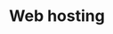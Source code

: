 ---
id: web-hosting
title: Web hosting
description: Modern hosting platforms to deploy your code.
icon: 
layout: resource-listing
---